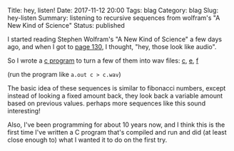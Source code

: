 Title: hey, listen!
Date: 2017-11-12 20:00
Tags: blag
Category: blag
Slug: hey-listen
Summary: listening to recursive sequences from wolfram's "A New Kind of Science"
Status: published

I started reading Stephen Wolfram's "A New Kind of Science" a few days ago, and when I got to [page 130](http://www.wolframscience.com/nks/p130--recursive-sequences/), I thought, "hey, those look like audio".

So I wrote a [c program](https://gist.github.com/hclarke/4be53b38786653cda5339d3e20ab44ef) to turn a few of them into wav files: [c](new_science/c.wav), [e](new_science/e.wav), [f](new_science/f.wav)

(run the program like `a.out c > c.wav`)

The basic idea of these sequences is similar to fibonacci numbers, except instead of looking a fixed amount back, they look back a variable amount based on previous values. perhaps more sequences like this sound interesting!

Also, I've been programming for about 10 years now, and I think this is the first time I've written a C program that's compiled and run and did (at least close enough to) what I wanted it to do on the first try.
